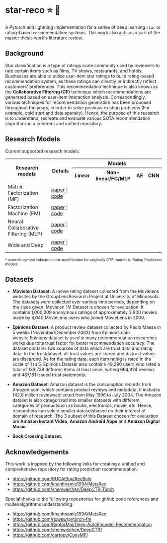 # star-reco :star: :robot:
A Pytorch and lightning implementation for a series of deep learning `star` or rating-based `reco`mmendation systems. This work also acts as a part of the master thesis work's literature review.

Background
---
Star classification is a type of ratings scale commonly used by reviewers to rate certain items such as films, TV shows, restaurants, and hotels. Businesses are able to utilize user-item star ratings to build rating-based recommendation system, as these ratings can directly or indirectly reflect customers' preferences. This recommendation technique is also known as the **Collaborative Filtering (CF)** technique which recommendations are generated based on user-item interaction analysis. Correspondingly, various techniques for recommendation generation has been proposed throughout the years, in order to solve previous existing problems (For example, cold start and data sparsity). Hence, the purpose of this research is to understand, recreate and evaluate various SOTA recommendation algorithms in a coherent and unified repository.

Research Models
---
Current supported research models:
<table>
  <tr>
    <th rowspan = 2>Research models</th>
    <th rowspan = 2>Details</th>
    <th colspan = 4>Models</th>
  </tr>
  <tr>
    <th>Linear</th>
    <th>Non-linear/FC/MLP</th>
    <th>AE</th>
    <th>CNN</th>
  </tr>
  <tr>
    <td>Matrix Factorization (MF)</td>
    <td>
      <a href="https://www.inf.unibz.it/~ricci/ISR/papers/ieeecomputer.pdf">paper</a> | 
      <a href="https://github.com/KyleOng/star-reco/blob/master/starreco/model/mf.py">code</a>
    </td>
    <td></td>
    <td></td>
    <td></td>
    <td></td>
  </tr>
  <tr>
    <td>Factorization Machine (FM)</td>
    <td>
      <a href="https://sdcast.ksdaemon.ru/wp-content/uploads/2020/02/Rendle2010FM.pdf">paper</a> | 
      <a href="https://github.com/KyleOng/star-reco/blob/master/starreco/model/fm.py">code</a>
    </td>
    <td></td>
    <td></td>
    <td></td>
    <td></td>
  </tr>
  <tr>
    <td>Neural Collaborative Filtering (MLP)</td>
    <td>
      <a href="https://www.comp.nus.edu.sg/~xiangnan/papers/ncf.pdf">paper</a> | 
      <a href="https://github.com/KyleOng/star-reco/blob/master/starreco/model/ncf.py">code</a>
    </td>
    <td></td>
    <td></td>
    <td></td>
    <td></td>
  </tr>
  <tr>
    <td>Wide and Deep</td>
    <td>
      <a href="https://arxiv.org/pdf/1606.07792.pdf%29/">paper</a> | 
      <a href="https://github.com/KyleOng/star-reco/blob/master/starreco/model/wnd.py">code</a>
    </td>
    <td></td>
    <td></td>
    <td></td>
    <td></td>
  </tr>
</table>
<sup> * asterisk symbol indicates code modification for originally CTR models to Rating Prediction models</sup>
  
Datasets
---
- **Movielen Dataset**: A movie rating dataset collected from the Movielens websites by the GroupLensResearch Project  at University of Minnesota. The datasets were collected over various time periods, depending on the sizes given. Movielen 1M Dataset is chosen for evaluation. It contains 1,000,209 anonymous ratings of approximately 3,900 movies made by 6,040 MovieLens users who joined MovieLens in 2000.

- **Epinions Dataset**: A product review dataset collected by Paolo Massa in 5 weeks (November/December 2003) from Epinions.com website.Epinions dataset is used in many recommendation researches works due toits trust factor for better recommendation accuracy. The dataset contains two sources of data which are trust data and rating data. In the trustdataset, all trust values are stored and distrust values are discarded. As for the rating data, each item rating is rated in the scale of 1 to 5. Epinions Dataset also contains 49,290 users who rated a total of 139,738 different items at least once, writing 664,824 reviews and 487,181 issued trust statements.

- **Amazon Dataset**: Amazon dataset is the consumption records from Amazon.com, which contains product reviews and metadata. It includes 142.8 million reviewscollected from May 1996 to July 2004. The Amazon dataset is also categorized into smaller datasets with different categories of productsuch as books, electronics, movie, etc. Hence, researchers can select smaller datasetsbased on their interest of domain of research. The 3 subset of this Dataset chosen for evaluation are **Amazon Instant Video**, **Amazon Android Apps** and **Amazon Digital Music**.

- **Book Crossing Dataset**.

Acknowledgements
---
This work is inspired by the following links for creating a unified and comprehensive repository for rating prediction recommendation.
- https://github.com/RUCAIBox/RecBole
- https://github.com/khanhnamle1994/MetaRec
- https://github.com/shenweichen/DeepCTR-Torch

Special thanks to the following repositories for github code references and model/algorithms understanding.
- https://github.com/khanhnamle1994/MetaRec
- https://github.com/rixwew/pytorch-fm
- https://github.com/RaptorMai/Deep-AutoEncoder-Recommendation
- https://github.com/shenweichen/DeepCTR/
- https://github.com/cartopy/ConvMF/





 
